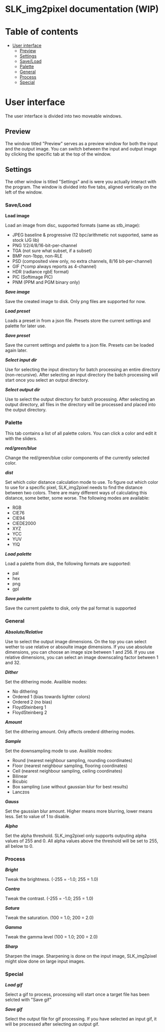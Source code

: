 # SLK_img2pixel documentation (WIP)

# Table of contents

* [User interface](#user-interface)
   * [Preview](#preview)
   * [Settings](#settings)
   * [Save/Load](#save/load)
   * [Palette](#palette)
   * [General](#general)
   * [Process](#process)
   * [Special](#special)

# User interface

The user interface is divided into two moveable windows. 

## Preview

The window titled "Preview" serves as a preview window for both the input and the output image. You can switch between the input and output image by clicking the specific tab at the top of the window.

## Settings

The other window is titled "Settings" and is were you actually interact with the program. The window is divided into five tabs, aligned vertically on the left of the window.

### Save/Load

**Load image**

Load an image from disc, supported formats (same as stb_image): 

   * JPEG baseline & progressive (12 bpc/arithmetic not supported, same as stock IJG lib)
   * PNG 1/2/4/8/16-bit-per-channel
   * TGA (not sure what subset, if a subset)
   * BMP non-1bpp, non-RLE
   * PSD (composited view only, no extra channels, 8/16 bit-per-channel)
   * GIF (*comp always reports as 4-channel)
   * HDR (radiance rgbE format)
   * PIC (Softimage PIC)
   * PNM (PPM and PGM binary only)

***Save image***

Save the created image to disk. Only png files are supported for now.

***Load preset***

Loads a preset in from a json file. Presets store the current settings and palette for later use.

***Save preset***

Save the current settings and palette to a json file. Presets can be loaded again later.

***Select input dir***

Use for selecting the input directory for batch processing an entire directory (non-recursive). After selecting an input directory the batch processing will start once you select an output directory.

***Select output dir***

Use to select the output directory for batch processing. After selecting an output directory, all files in the directory will be processed and placed into the output directory.

### Palette

This tab contains a list of all palette colors. You can click a color and edit it with the sliders.

***red/green/blue***

Change the red/green/blue color components of the currently selected color.

***dist***

Set which color distance calculation mode to use. 
To figure out which color to use for a specific pixel, SLK_img2pixel needs to find the distance between two colors. There are many different ways of calculating this distance, some better, some worse. The following modes are available:

* RGB 
* CIE76
* CIE94
* CIEDE2000
* XYZ
* YCC
* YUV
* YIQ

***Load palette***

Load a palette from disk, the following formats are supported: 

   * pal
   * hex
   * png
   * gpl

***Save palette***

Save the current palette to disk, only the pal format is supported

### General

***Absolute/Relative***

Use to select the output image dimensions. On the top you can select wether to use relative or absoulte image dimensions. If you use absolute dimensions, you can choose an image size between 1 and 256. If you use relative dimensions, you can select an image downscaling factor between 1 and 32.

***Dither***

Set the dithering mode. Availible modes:

   * No dithering
   * Ordered 1 (bias towards lighter colors)
   * Ordered 2 (no bias)
   * FloydSteinberg 1
   * FloydSteinberg 2

***Amount***

Set the dithering amount. Only affects orederd dithering modes.

***Sample***

Set the downsampling mode to use. Availible modes:

   * Round (nearest neighbour sampling, rounding coordinates)
   * Floor (nearest neighbour sampling, flooring coordinates)
   * Ceil  (nearest neighbour sampling, ceiling coordinates)
   * Bilinear
   * Bicubic
   * Box sampling (use without gaussian blur for best results)
   * Lanczos

***Gauss***

Set the gaussian blur amount. Higher means more blurring, lower means less. Set to value of 1 to disable.

***Alpha***

Set the alpha threshold. SLK_img2pixel only supports outputing alpha values of 255 and 0. All alpha values above the threshold will be set to 255, all below to 0.

### Process

***Bright***

Tweak the brightness. (-255 = -1.0; 255 = 1.0)

***Contra***

Tweak the contrast. (-255 = -1.0; 255 = 1.0)

***Satura***

Tweak the saturation. (100 = 1.0; 200 = 2.0)

***Gamma***

Tweak the gamma level (100 = 1.0; 200 = 2.0)

***Sharp***

Sharpen the image. Sharpening is done on the input image, SLK_img2pixel might slow done on large input images.

### Special

***Load gif***

Select a gif  to process, processing will start once a target file has been selcted with "Save gif"

***Save gif***

Select the output file for gif processing. If you have selected an input gif, it will be processed after selecting an output gif.
